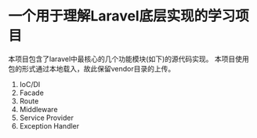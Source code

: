 # 一个用于理解Laravel底层实现的学习项目

本项目包含了laravel中最核心的几个功能模块(如下)的源代码实现。 本项目使用包的形式通过本地载入，故此保留vendor目录的上传。

1. IoC/DI
2. Facade 
3. Route
4. Middleware 
5. Service Provider 
6. Exception Handler

